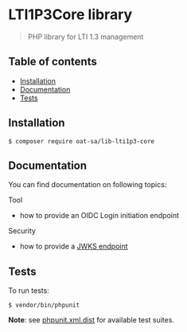 # LTI1P3Core library

> PHP library for LTI 1.3 management

## Table of contents
- [Installation](#installation)
- [Documentation](#documentation)
- [Tests](#tests)

## Installation

```console
$ composer require oat-sa/lib-lti1p3-core
```

## Documentation

You can find documentation on following topics:

Tool
- how to provide an OIDC Login initiation endpoint

Security
- how to provide a [JWKS endpoint](doc/security/jwks.md)


## Tests

To run tests:

```console
$ vendor/bin/phpunit
```
**Note**: see [phpunit.xml.dist](phpunit.xml.dist) for available test suites.